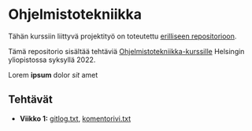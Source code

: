 # Ohjelmistotekniikka

<!-- tämä on näkymätön muutos viikon 1 tehtävään 17 liittyen -->

Tähän kurssiin liittyvä projektityö on toteutettu [erilliseen repositorioon](https://github.com/PyryL/timekeeper).

Tämä repositorio sisältää tehtäviä 
[Ohjelmistotekniikka-kurssille](https://ohjelmistotekniikka-hy.github.io/) Helsingin yliopistossa syksyllä 2022.

<!-- allaoleva teksti liittyy viikon 1 tehtävään 14 -->
Lorem **ipsum** dolor *sit* amet

## Tehtävät
* **Viikko 1:** [gitlog.txt](laskarit/viikko1/gitlog.txt), [komentorivi.txt](laskarit/viikko1/komentorivi.txt)
